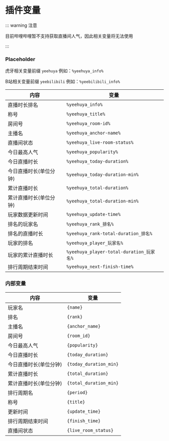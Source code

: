 # 插件变量

::: warning 注意

目前哔哩哔哩暂不支持获取直播间人气，因此相关变量将无法使用

:::

### Placeholder

虎牙相关变量前缀 `yeehuya` 例如：`%yeehuya_info%`

B站相关变量前缀 `yeebilibili` 例如：`%yeebilibili_info%`

| 内容           | 变量                                    |
|--------------|---------------------------------------|
| 直播时长排名       | `%yeehuya_info%`                      |
| 称号           | `%yeehuya_title%`                     |
| 房间号          | `%yeehuya_room-id%`                   |
| 主播名          | `%yeehuya_anchor-name%`               |
| 直播间状态        | `%yeehuya_live-room-status%`          |
| 今日最高人气       | `%yeehuya_popularity%`                |
| 今日直播时长       | `%yeehuya_today-duration%`            |
| 今日直播时长(单位分钟) | `%yeehuya_today-duration-min%`        |
| 累计直播时长       | `%yeehuya_total-duration%`            |
| 累计直播时长(单位分钟) | `%yeehuya_total-duration-min%`        |
| 玩家数据更新时间     | `%yeehuya_update-time%`               |
| 排名的玩家名       | `%yeehuya_rank_排名%`                   |
| 排名的直播时长      | `%yeehuya_rank-total-duration_排名%`    |
| 玩家的排名        | `%yeehuya_player_玩家名%`                |
| 玩家的累计直播时长    | `%yeehuya_player-total-duration_玩家名%` |
| 排行周期结束时间     | `%yeehuya_next-finish-time%`          |

### 内部变量

| 内容           | 变量                     |
|--------------|------------------------|
| 玩家名          | `{name}`               |
| 排名           | `{rank}`               |
| 主播名          | `{anchor_name}`        |
| 房间号          | `{room_id}`            |
| 今日最高人气       | `{popularity}`         |
| 今日直播时长       | `{today_duration}`     |
| 今日直播时长(单位分钟) | `{today_duration_min}` |
| 累计直播时长       | `{total_duration}`     |
| 累计直播时长(单位分钟) | `{total_duration_min}` |
| 排行周期名        | `{period}`             |
| 称号           | `{title}`              |
| 更新时间         | `{update_time}`        |
| 排行周期结束时间     | `{finish_time}`        |
| 直播间状态        | `{live_room_status}`   |
